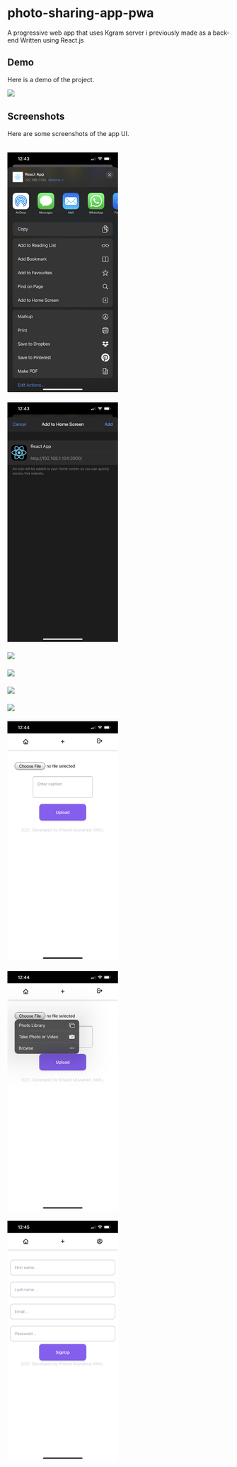 # photo-sharing-app-pwa
A progressive web app that uses Kgram server i previously made as a back-end
Written using React.js


## Demo

Here is a demo of the project.

<img src="screenshots/ezgif.com-gif-maker.gif" width="250" style="width: 250px; margin-right: 20px;">

## Screenshots

Here are some screenshots of the app UI.

<img src="screenshots/IMG_3349.PNG" width="250" style="display: inline-block; width: 250px; margin-right: 20px; margin-top: 20px;">  <img src="screenshots/IMG_3350.PNG" width="250" style="display: inline-block; width: 250px; margin-right: 20px; margin-top: 20px;">  <img src="screenshots/IMG_3351.PNG" width="250" style="display: inline-block; width: 250px; margin-right: 20px; margin-top: 20px;">
<img src="screenshots/IMG_3352.PNG" width="250" style="display: inline-block; width: 250px; margin-right: 20px; margin-top: 20px;"> <img src="screenshots/IMG_3353.PNG" width="250" style="display: inline-block; width: 250px; margin-right: 20px; margin-top: 20px;"> <img src="screenshots/IMG_3354.PNG" width="250" style="display: inline-block; width: 250px; margin-right: 20px; margin-top: 20px;">   
<img src="screenshots/IMG_3355.PNG" width="250" style="display: inline-block; width: 250px; margin-right: 20px; margin-top: 20px;"> <img src="screenshots/IMG_3356.PNG" width="250" style="display: inline-block; width: 250px; margin-right: 20px; margin-top: 20px;">  <img src="screenshots/IMG_3357.PNG" width="250" style="display: inline-block; width: 250px; margin-right: 20px; margin-top: 20px;">  
